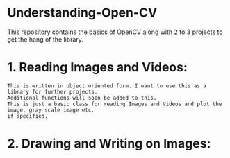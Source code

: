 # Understanding-Open-CV
This repository contains the basics of OpenCV along with 2 to 3 projects to get the hang of the library.

# 1. Reading Images and Videos:
    This is written in object oriented form. I want to use this as a library for further projects. 
    Additional functions will soon be added to this.
    This is just a basic class for reading Images and Videos and plot the image, gray scale image etc.
    if specified.
    
# 2. Drawing and Writing on Images:
    
